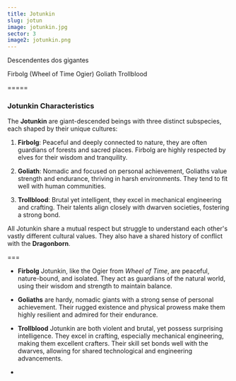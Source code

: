 ```yaml
---
title: Jotunkin
slug: jotun
image: jotunkin.jpg
sector: 3
image2: jotunkin.png
---
```


Descendentes dos gigantes

Firbolg (Wheel of Time Ogier)
Goliath
Trollblood

=====

### Jotunkin Characteristics

The **Jotunkin** are giant-descended beings with three distinct subspecies, each shaped by their unique cultures:

1. **Firbolg**: Peaceful and deeply connected to nature, they are often guardians of forests and sacred places. Firbolg are highly respected by elves for their wisdom and tranquility.
    
2. **Goliath**: Nomadic and focused on personal achievement, Goliaths value strength and endurance, thriving in harsh environments. They tend to fit well with human communities.
    
3. **Trollblood**: Brutal yet intelligent, they excel in mechanical engineering and crafting. Their talents align closely with dwarven societies, fostering a strong bond.
    

All Jotunkin share a mutual respect but struggle to understand each other's vastly different cultural values. They also have a shared history of conflict with the **Dragonborn**.

===

- **Firbolg** Jotunkin, like the Ogier from _Wheel of Time_, are peaceful, nature-bound, and isolated. They act as guardians of the natural world, using their wisdom and strength to maintain balance.
    
- **Goliaths** are hardy, nomadic giants with a strong sense of personal achievement. Their rugged existence and physical prowess make them highly resilient and admired for their endurance.
    
- **Trollblood** Jotunkin are both violent and brutal, yet possess surprising intelligence. They excel in crafting, especially mechanical engineering, making them excellent crafters. Their skill set bonds well with the dwarves, allowing for shared technological and engineering advancements.
- 
